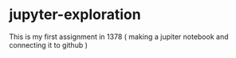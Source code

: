 # jupyter-exploration
This is my first assignment in 1378 ( making a jupiter notebook and connecting it to github )
